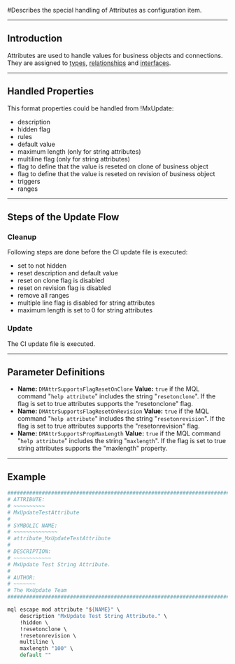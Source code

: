 <!--
 *
 *  This file is part of MxUpdate <http://www.mxupdate.org>.
 *
 *  MxUpdate is a deployment tool for a PLM platform to handle
 *  administration objects as single update files (configuration item).
 *
 *  Copyright (C) 2008-2016 The MxUpdate Team
 *
 *  The Manual of MxUpdate is licensed under a CC BY-NC-SA 4.0 license
 *  (Creative Commons Attribution-NonCommercial-ShareAlike 4.0 
 *  International 4.0 license).
 *
 *  You should have received a copy of the license along with this
 *  work. If not, see <http://creativecommons.org/licenses/by-nc-sa/4.0/>.
 *
-->

#Describes the special handling of Attributes as configuration item.

----

## Introduction
Attributes are used to handle values for business objects and connections. They
are assigned to [types](CI_DM_Type), [relationships](CI_DM_Relationship) and 
[interfaces](CI_DM_Interface).

----

## Handled Properties
This format properties could be handled from !MxUpdate:
 * description
 * hidden flag
 * rules
 * default value
 * maximum length (only for string attributes)
 * multiline flag (only for string attributes)
 * flag to define that the value is reseted on clone of business object
 * flag to define that the value is reseted on revision of business object
 * triggers
 * ranges

----

## Steps of the Update Flow

### Cleanup 
Following steps are done before the CI update file is executed:
 * set to not hidden
 * reset description and default value
 * reset on clone flag is disabled
 * reset on revision flag is disabled
 * remove all ranges
 * multiple line flag is disabled for string attributes
 * maximum length is set to 0 for string attributes

### Update
The CI update file is executed. 

----

## Parameter Definitions
*   **Name:** ```DMAttrSupportsFlagResetOnClone```
    **Value:** ```true``` if the MQL command "```help attribute```" includes the string "```resetonclone```".
    If the flag is set to true attributes supports the "resetonclone" flag.
*   **Name:** ```DMAttrSupportsFlagResetOnRevision```
    **Value:** ```true``` if the MQL command "```help attribute```" includes the string "```resetonrevision```".
    If the flag is set to true attributes supports the "resetonrevision" flag.
*   **Name:** ```DMAttrSupportsPropMaxLength```
    **Value:** ```true``` if the MQL command "```help attribute```" includes the string "```maxlength```".
    If the flag is set to true string attributes supports the "maxlength" property.



----

## Example
```tcl
################################################################################
# ATTRIBUTE:
# ~~~~~~~~~~
# MxUpdateTestAttribute
#
# SYMBOLIC NAME:
# ~~~~~~~~~~~~~~
# attribute_MxUpdateTestAttribute
#
# DESCRIPTION:
# ~~~~~~~~~~~~
# MxUpdate Test String Attribute.
#
# AUTHOR:
# ~~~~~~~
# The MxUpdate Team
################################################################################

mql escape mod attribute "${NAME}" \
    description "MxUpdate Test String Attribute." \
    !hidden \
    !resetonclone \
    !resetonrevision \
    multiline \
    maxlength "100" \
    default ""
```
